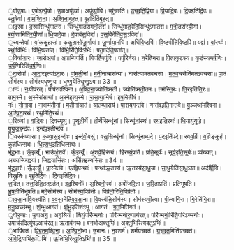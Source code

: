 

  
॒षोउ॒षाः। ए॒षोइत्ये॒षो। उ॒षाअपू॑र्व्या। अपू॑र्व्या॒वि। व्यु॑च्छति। उ॒च्छ॒ति॒प्रि॒या। प्रि॒यादि॒वः। दि॒वइति॑दि॒वः॥ स्तु॒षेवां॑। वा॒म॒श्वि॒ना॒। अ॒श्वि॒ना॒बृ॒हत्। बृ॒हदिति॑बृ॒हत्॥  
ाद॒स्रा। द॒स्रासिन्धु॑मातरा। सिन्धु॑मातरामनो॒तरा॑। सिन्धु॑मात॒रेति॒सिन्धु॑ऽमातरा। म॒नो॒तरा॑रयी॒णां। र॒यी॒णामिति॑र॒यी॒णां॥ धि॒यादे॒वा। दे॒वाव॑सु॒विदा॑। व॒सु॒विदेति॑व॒सु॒ऽविदा॑॥  
॒च्यन्ते॑वां। वां॒क॒कु॒हासः॑। क॒कु॒हासो॑जू॒र्णायां॑। जू॒र्णाया॒मधि॑। अधि॑वि॒ष्टपि॑। वि॒ष्टपीति॑वि॒ष्टपि॑॥ यद्वां॑। वां॒रथः॑। रथो॒विभिः॑। विभि॒ष्पता॑त्। विभि॒रिति॒विऽभिः॑। पता॒दिति॒पता॑त्॥  
॒विषा॑जा॒रः। जा॒रोअ॒पां। अ॒पाम्पिप॑र्ति। पिप॑र्ति॒पपु॑रिः। पपु॑रिर्नरा। न॒रेति॑नरा॥ पि॒ताकुट॑स्य। कुट॑स्यचर्ष॒णिः। च॒र्ष॒णिरिति॑च॒र्ष॒णिः॥  
॒दा॒रोवां॑। आ॒दा॒रइत्या॑ऽदा॒रः। वां॒म॒ती॒नां। म॒ती॒नान्नास॑त्या। नास॑त्यामतवचसा। म॒त॒व॒चसेति॑मतऽवचसा॥ पा॒तं सोम॑स्य। सोम॑स्यधृ॒ष्णु॒या। धृ॒ष्णु॒येति॑धृ॒ष्णु॒ऽया॥ 33 ॥  
ानः॑। नः॒पीप॑रत्। पीप॑रदश्विना। अ॒श्वि॒ना॒ज्योति॑ष्मती। ज्योति॑ष्मती॒तमः॑। तम॑स्ति॒रः। ति॒रइति॑ति॒रः॥ ताम॒स्मे। अ॒स्मेरा॑साथां। अ॒स्मेइत्य॒स्मे। रा॒सा॒था॒मिषं॑। इष॒मिती॑षं॥  
नः॑। नो॒ना॒वा। ना॒वाम॑ती॒नां। म॒ती॒नांया॒तं। या॒तम्पा॒राय॑। पा॒राय॒गन्त॑वे। गन्त॑व॒इति॒गन्त॑वे॥ यु॒ञ्जथा॑मश्विना। अ॒श्वि॒ना॒रथं॑। रथ॒मिति॒रथं॑॥  
॒रित्रं॑वां। वां॒दि॒वः। दि॒वस्पृ॒थु। पृ॒थुती॒र्थे। ती॒र्थेसिन्धू॑नां। सिन्धू॑नां॒रथः॑। रथ॒इति॒रथः॑॥ धि॒यायु॑युज्रे। यु॒यु॒ज्र॒इन्द॑वः। इन्द॑व॒इतीन्द॑वः॥  
ि॒वस्क॑ण्वासः। क॒ण्वा॒स॒इन्द॑वः। इन्द॑वो॒वसु॑। वसु॒सिन्धू॑नां। सिन्धू॑नाम्प॒दे। प॒दइति॑पदे॥ स्वव॒व्रिं। व॒व्रिङ्कुह॑। कुह॑धित्सथः। धि॒त्स॒थ॒इति॑धित्सथः॥  
भू॑दु॒भाः। ऊँ॒इत्यूँ॑। भाउ॑अं॒शवे॑। ऊँ॒इत्यूँ॑। अं॒शवे॒हिर॑ण्यं। हिर॑ण्यं॒प्रति॑। प्रति॒सूर्यः॑। सूर्य॒इति॒सूर्यः॑॥ व्य॑ख्यत्। अ॒ख्य॒ज्जि॒ह्वया॑। जि॒ह्वयासि॑तः। असि॑त॒इत्यसि॑तः॥ 34 ॥  
भू॑दुपा॒रं। ऊँ॒इत्यूँ॑। पा॒रमेत॑वे। एत॑वे॒पन्थाः॑। पन्था॑ऋ॒तस्य॑। ऋ॒तस्य॑सा॒धु॒या। सा॒धु॒येति॑सा॒धु॒ऽया॥ अद॑र्शि॒वि। विस्रु॒तिः। स्रु॒तिर्दि॒वः। दि॒वइति॑दि॒वः॥  
त्त॒दित्। तत्त॒दिति॒तत्ऽत॑त्। इद॒श्विनोः॑। अ॒श्विनो॒रवः॑। अवो॑जरि॒ता। ज॒रि॒ताप्रति॑। प्रति॑भूषति। भू॒ष॒तीति॑भूषति॥ मदे॒सोम॑स्य। सोम॑स्य॒पिप्र॑तोः। पिप्र॑तो॒रिति॒पिप्र॑तोः॥  
ा॒व॒सा॒नावि॒वस्व॑ति। व॒व॒सा॒नेति॑व॒व॒सा॒ना। वि॒वस्व॑ति॒सोम॑स्य। सोम॑स्यपी॒त्या। पी॒त्यागि॒रा। गि॒रेति॑गि॒रा॥ म॒नु॒ष्वच्छ॑म्भू। शं॒म्भू॒आग॑तं। शं॒भू॒इति॑शंऽभू। आग॑तं। ग॒त॒मिति॑गतं॥  
ु॒वोरु॒षाः। उ॒षाअनु॒। अनु॒श्रियं॑। श्रियं॒परि॑ज्मनोः। परि॑ज्मनोरु॒पाच॑रत्। परि॑ज्मनो॒रिति॒परि॑ऽज्मनोः। उ॒पाच॑र॒दित्यु॑प॒ऽआच॑रत्॥ ऋ॒ताव॑नथः। व॒न॒थोअ॒क्तुभिः॑। अ॒क्तुभि॒रित्य॒क्तुऽभिः॑॥  
॒भापि॑बतं। पि॒ब॒त॒म॒श्वि॒ना॒। अ॒श्वि॒नो॒भा। उ॒भानः॑। न॒श्शर्म॑। शर्म॑यच्छतं। य॒च्छ॒त॒मिति॑यच्छतं॥ अ॒वि॒द्रि॒याभि॑रू॒िभिः॑। ऊ॒तिभि॒रित्यू॒तिऽभिः॑॥ ॥ 35 ॥  
